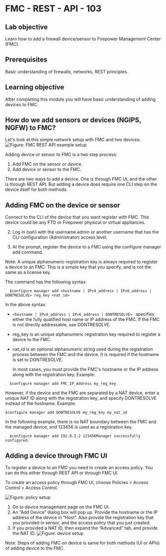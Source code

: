 # FMC - REST - API - 103

## Lab objective

Learn how to add a firewall device/sensor to Firepower Management Center (FMC).


## Prerequisites
Basic understanding of firewalls, networks, REST principles.


## Learning objective
After completing this module you will have basic understanding of adding devices to FMC.


## How do we add sensors or devices (NGIPS, NGFW) to FMC?
Let's look at this simple network setup with FMC and two devices:
![Figure: FMC REST API example setup](/posts/files/firepower-restapi-103/assets/images/FMC1.png)

Adding device or sensor to FMC is a *two* step process:

1. Add FMC on the sensor or device.
2. Add device or sensor to the FMC.

There are two ways to add a device. One is through FMC UI, and the other is through REST API. But adding a device does require one CLI step on the device itself for both methods.

## Adding FMC on the device or sensor
  Connect to the CLI of the device that you want register with FMC. This device could be any FTD or Firepower physical or virtual appliances.

2. Log in (ssh) with the username admin or another username that has the CLI configuration (Administrator) access level.

3. At the prompt, register the device to a FMC using the configure manager add command.

  Note: A unique alphanumeric registration key is always required to register a device to an FMC. This is a simple key that you specify, and is not the same as a license key.

  The command has the following syntax:
```shell
  $configure manager add <hostname | IPv4_address | IPv6_address | DONTRESOLVE> reg_key <nat_id>
```
In the above syntax:
- `<hostname | IPv4_address | IPv6_address | DONTRESOLVE> ` specifies either the fully qualified host name or IP address of the FMC. If the FMC is not directly addressable, use DONTRESOLVE.
- reg_key is an unique alphanumeric registration key required to register a device to the FMC.
- nat_id is an optional alphanumeric string used during the registration process between the FMC and the device. It is required if the hostname is set to DONTRESOLVE.

  In most cases, you must provide the FMC's hostname or the IP address along with the registration key. Example:
```shell
  $configure manager add FMC_IP_Address my_reg_key
```
  However, if the device and the FMC are separated by a NAT device, enter a unique NAT ID along with the registration key, and specify DONTRESOLVE instead of the hostname. Example:
  ```shell
  $configure manager add DONTRESOLVE my_reg_key my_nat_id
  ```

  In the following example, there is no NAT boundary between the FMC and the managed device, and 123456 is used as a registration key.
```shell
  $configure manager add 192.0.2.2 123456Manager successfully configured.
```
## Adding a device through FMC UI
To register a device to an FMC you need to create an access policy. You can do this either through REST API or through FMC UI.

To create an access policy through FMC UI, choose Policies > Access Control > Access Control.

![Figure: policy setup](/posts/files/firepower-restapi-103/assets/images/uiimage1.PNG)

  1.	Go to device management page on the FMC UI.
  2.	An “Add Device” dialog box will pop up. Provide the hostname or the IP address of the device in “Host”. Also provide the registration key that you provided in sensor, and the access policy that you just created.   
  3.	If you provided a NAT ID, then expand the “Advanced” tab, and provide the NAT ID.
![Figure: device setup](/posts/files/firepower-restapi-103/assets/images/firesight-04.png)

Note: Steps of adding FMC on device is same for both methods (UI or APIs) of adding device to the FMC.
